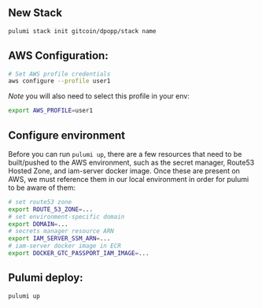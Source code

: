 ## New Stack
```sh
pulumi stack init gitcoin/dpopp/stack name
```

## AWS Configuration:
```sh
# Set AWS profile credentials
aws configure --profile user1
```
*Note* you will also need to select this profile in your env:
```sh
export AWS_PROFILE=user1
```

## Configure environment

Before you can run `pulumi up`, there are a few resources that need to be built/pushed to the AWS environment, such as the secret manager, Route53 Hosted Zone, and iam-server docker image. Once these are present on AWS, we must reference them  in our local environment in order for pulumi to be aware of them:

```sh
# set route53 zone
export ROUTE_53_ZONE=...
# set environment-specific domain
export DOMAIN=...
# secrets manager resource ARN
export IAM_SERVER_SSM_ARN=...
# iam-server docker image in ECR
export DOCKER_GTC_PASSPORT_IAM_IMAGE=...
```

## Pulumi deploy:
```sh
pulumi up
```
